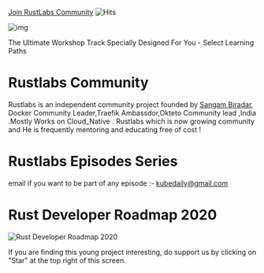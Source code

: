 
[Join RustLabs Community](https://discord.gg/aU3yAmF) 
![Hits](https://hitcounter.pythonanywhere.com/count/tag.svg?url=https%3A%2F%2Frustlabs.kubedaily.com%2F) <br>

![img](https://raw.githubusercontent.com/sangam14/RustLabs/master/img/rustbanner.png)

The Ultimate Workshop Track Specially Designed For You - Select Learning Paths 


# Rustlabs Community 

Rustlabs is an independent community project founded by [Sangam Biradar](https://twitter.com/BiradarSangam/), Docker Community Leader,Traefik Ambassdor,Okteto Community lead ,India .Mostly Works on Cloud_Native . Rustlabs which is now growing community and He is frequently mentoring and educating free of cost ! 

# Rustlabs Episodes Series 

email if you want to be part of any episode :- kubedaily@gmail.com 


# Rust Developer Roadmap 2020

 ![Rust Developer Roadmap 2020](https://raw.githubusercontent.com/sangam14/RustLabs/master/img/rust-web-developer-roadmap.png)
 
If you are finding this young project interesting, do support us by clicking on "Star" at the top right of this screen.




